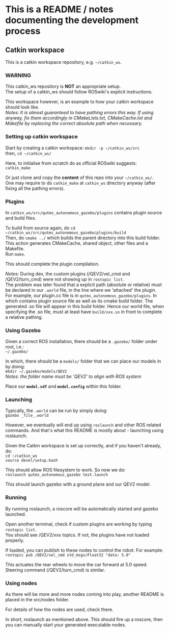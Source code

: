 # This is a README / notes documenting the development process

## Catkin workspace
This is a catkin workspace repository, e.g. `~/catkin_ws`.    

### WARNING
This catkin_ws repository is __NOT__ an appropriate setup.    
The setup of a catkin_ws should follow ROSwiki's explicit instructions.    

This workspace however, is an example to how your catkin workspace should look like.    
_Notes: It is almost guaranteed to have pathing errors this way. If using anyway, fix them accordingly in CMakeLists.txt, CMakeCache.txt and Makefile by replacing the correct absolute path when necessary._ 

### Setting up catkin workspace
Start by creating a catkin workspace: ```mkdir -p ~/catkin_ws/src```    
then, ```cd ~/catkin_ws/```   

Here, to initialise from scratch do as official ROSwiki suggests:    
```catkin_make```    

Or just clone and copy the __content__ of this repo into your `~/catkin_ws/`.    
One may require to do `catkin_make` at `catkin_ws` directory anyway (after fixing all the pathing errors).

### Plugins
In `catkin_ws/src/qutms_autonomous_gazebo/plugins` contains plugin source and build files.

To build from source again, do `cd ~/catkin_ws/src/qutms_autonomous_gazebo/plugins/build`    
Then, do `cmake ../` which builds the parent directory into this build folder.   
This action generates CMakeCache, shared object, other files and a Makefile.   
Run `make`.

This should complete the plugin compilation.

_Notes:_
During dev, the custom plugins (/QEV2/vel_cmd and /QEV2/turn_cmd) were not showing up in `rostopic list`.    
The problem was later found that a explicit path (absolute or relative) must be declared in our `.world` file, in the line where we 'attached' the plugin.   
For example, our plugin.cc file is in `qutms_autonomous_gazebo/plugins`.
In which contains plugin source file as well as its cmake build folder. 
The generated .so file will appear in this build folder. 
Hence our world file, when specifying the .so file, must at least have `build/xxx.so` in front to complete a relative pathing. 

### Using Gazebo
Given a correct ROS installation, there should be a `.gazebo/` folder under root, i.e.:   
```~/.gazebo/```

In which, there should be a `models/` folder that we can place our models in by doing:   
```mkdir ~/.gazebo/models/QEV2```   
_Notes: the folder name must be 'QEV2' to align with ROS system_

Place our __`model.sdf`__ and __`model.config`__ within this folder. 

### Launching
Typically, the `.world` can be run by simply doing:    
```gazebo _file_.world```

However, we eventually will end up using `roslaunch` and other ROS related commands. And that's what this README is mostly about - launching using roslaunch. 

Given the Catkin workspace is set up correctly, and if you haven't already, do:   
```cd ~/catkin_ws```   
```source devel/setup.bash```   

This should allow ROS filesystem to work. 
So now we do:  
```roslaunch qutms_autonomous_gazebo test.launch```

This should launch gazebo with a ground plane and our QEV2 model.

### Running
By running roslaunch, a roscore will be automatically started and gazebo launched.

Open another terminal, check if custom plugins are working by typing `rostopic list`.    
You should see /QEV2/xxx topics.
If not, the plugins have not loaded properly.

If loaded, you can publish to these nodes to control the robot.
For example:     
```rostopic pub /QEV2/vel_cmd std_msgs/Float32 "data: 5.0"```

This actuates the rear wheels to move the car forward at 5.0 speed. 
Steering command (/QEV2/turn_cmd) is similar. 

### Using nodes
As there will be more and more nodes coming into play, another README is placed in the src/nodes folder. 

For details of how the nodes are used, check there. 

In short, roslaunch as mentioned above.
This should fire up a roscore, then you can manually start your generated executable nodes.  































